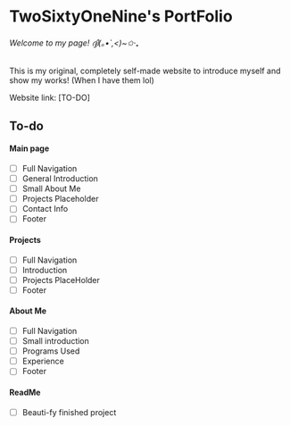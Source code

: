 # TwoSixtyOneNine's PortFolio
###### Welcome to my page! ദ്ദി(｡•̀ ,<)~✩‧₊

This is my original, completely self-made website to introduce myself and show my works! (When I have them lol)

Website link: [TO-DO]

## To-do
#### Main page
- [ ] Full Navigation
- [ ] General Introduction
- [ ] Small About Me
- [ ] Projects Placeholder
- [ ] Contact Info
- [ ] Footer
  
#### Projects
- [ ] Full Navigation
- [ ] Introduction
- [ ] Projects PlaceHolder
- [ ] Footer

#### About Me
- [ ] Full Navigation
- [ ] Small introduction
- [ ] Programs Used
- [ ] Experience
- [ ] Footer

#### ReadMe
- [ ] Beauti-fy finished project